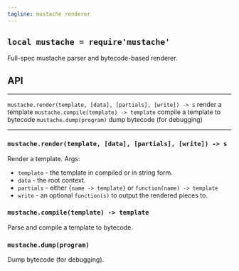 ```yaml
---
tagline: mustache renderer
---
```


## `local mustache = require'mustache'`

Full-spec mustache parser and bytecode-based renderer.

## API

-------------------------------------------------------------- --------------------------------------------------------------
`mustache.render(template, [data], [partials], [write]) -> s`  render a template
`mustache.compile(template) -> template`                       compile a template to bytecode
`mustache.dump(program)`                                       dump bytecode (for debugging)
-------------------------------------------------------------- --------------------------------------------------------------

### `mustache.render(template, [data], [partials], [write]) -> s`

Render a template. Args:

  * `template` - the template in compiled or in string form.
  * `data` - the root context.
  * `partials` - either `{name -> template}` or `function(name) -> template`
  * `write` - an optional `function(s)` to output the rendered pieces to.

### `mustache.compile(template) -> template`

Parse and compile a template to bytecode.

### `mustache.dump(program)`

Dump bytecode (for debugging).
